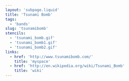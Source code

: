 ```yaml
---
layout: 'subpage.liquid'
title: 'Tsunami Bomb'
tags:
  - 'bands'
slug: 'tsunamibomb'
stencils:
  - 'tsunami_bomb.gif'
  - 'tsunami_bomb1.gif'
  - 'tsunami_bomb2.gif'
links:
  - href: 'http://www.tsunamibomb.com/'
    title: 'myspace'
  - href: 'http://en.wikipedia.org/wiki/Tsunami_Bomb'
    title: 'wiki'
---
```

